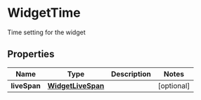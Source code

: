 

# WidgetTime

Time setting for the widget
## Properties

Name | Type | Description | Notes
------------ | ------------- | ------------- | -------------
**liveSpan** | [**WidgetLiveSpan**](WidgetLiveSpan.md) |  |  [optional]



